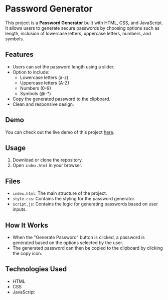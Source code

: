 # Password Generator

This project is a **Password Generator** built with HTML, CSS, and JavaScript. It allows users to generate secure passwords by choosing options such as length, inclusion of lowercase letters, uppercase letters, numbers, and symbols.

## Features

- Users can set the password length using a slider.
- Option to include:
  - Lowercase letters (a-z)
  - Uppercase letters (A-Z)
  - Numbers (0-9)
  - Symbols (@-*)
- Copy the generated password to the clipboard.
- Clean and responsive design.

## Demo

You can check out the live demo of this project [here](https://faizan-iqbal-07.github.io/Password-Generator/).

## Usage

1. Download or clone the repository.
2. Open `index.html` in your browser.

## Files

- `index.html`: The main structure of the project.
- `style.css`: Contains the styling for the password generator.
- `script.js`: Contains the logic for generating passwords based on user inputs.

## How It Works

- When the "Generate Password" button is clicked, a password is generated based on the options selected by the user.
- The generated password can then be copied to the clipboard by clicking the copy icon.

## Technologies Used

- HTML
- CSS
- JavaScript


